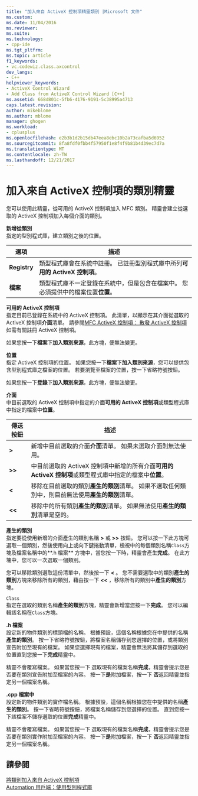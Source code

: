 ```yaml
---
title: "加入來自 ActiveX 控制項精靈類別 |Microsoft 文件"
ms.custom: 
ms.date: 11/04/2016
ms.reviewer: 
ms.suite: 
ms.technology:
- cpp-ide
ms.tgt_pltfrm: 
ms.topic: article
f1_keywords:
- vc.codewiz.class.axcontrol
dev_langs:
- C++
helpviewer_keywords:
- ActiveX Control Wizard
- Add Class from ActiveX Control Wizard [C++]
ms.assetid: 668d801c-5fb6-4176-9191-5c38995a4713
caps.latest.revision: 
author: mikeblome
ms.author: mblome
manager: ghogen
ms.workload:
- cplusplus
ms.openlocfilehash: e2b3b1d2b15db47eea8ebc10b2a73cafba5d6952
ms.sourcegitcommit: 8fa8fdf0fbb4f57950f1e8f4f9b81b4d39ec7d7a
ms.translationtype: MT
ms.contentlocale: zh-TW
ms.lasthandoff: 12/21/2017
---
```

# <a name="add-class-from-activex-control-wizard"></a>加入來自 ActiveX 控制項的類別精靈
您可以使用此精靈，從可用的 ActiveX 控制項加入 MFC 類別。 精靈會建立從選取的 ActiveX 控制項加入每個介面的類別。  
  
 **新增從類別**  
 指定的型別程式庫，建立類別之後的位置。  
  
|選項|描述|  
|------------|-----------------|  
|**Registry**|類型程式庫會在系統中註冊。 已註冊型別程式庫中所列**可用的 ActiveX 控制項**。|  
|**檔案**|類型程式庫不一定登錄在系統中，但是包含在檔案中。 您必須提供中的檔案位置**位置**。|  
  
 **可用的 ActiveX 控制項**  
 指定目前已登錄在系統中的 ActiveX 控制項。 此清單，以顯示在其介面從選取的 ActiveX 控制項**介面**清單。 請參閱[MFC ActiveX 控制項： 散發 ActiveX 控制項](../mfc/mfc-activex-controls-distributing-activex-controls.md)如需有關註冊 ActiveX 控制項。  
  
 如果您按一下**檔案**下**加入類別來源**，此方塊，便無法變更。  
  
 **位置**  
 指定 ActiveX 控制項的位置。 如果您按一下**檔案**下**加入類別來源**，您可以提供包含型別程式庫之檔案的位置。 若要瀏覽至檔案的位置，按一下省略符號按鈕。  
  
 如果您按一下**登錄**下**加入類別來源**，此方塊，便無法變更。  
  
 **介面**  
 中目前選取的 ActiveX 控制項中指定的介面**可用的 ActiveX 控制項**或類型程式庫中指定的檔案中**位置**。  
  
|傳送按鈕|描述|  
|---------------------|-----------------|  
|**>**|新增中目前選取的介面**介面**清單。 如果未選取介面則無法使用。|  
|**>>**|中目前選取的 ActiveX 控制項中新增的所有介面**可用的 ActiveX 控制項**或類型程式庫中指定的檔案中**位置**。|  
|**<**|移除在目前選取的類別**產生的類別**清單。 如果不選取任何類別中，則目前無法使用**產生的類別**清單。|  
|**<\<**|移除中的所有類別**產生的類別**清單。 如果無法使用**產生的類別**清單是空的。|  
  
 **產生的類別**  
 指定要從使用新增的介面產生的類別名稱 **>** 或 **>>**   按鈕。 您可以按一下此方塊可選取一個類別，然後使用向上或向下鍵捲動清單，檢視中的每個類別名稱`Class`方塊及檔案名稱中的**.h 檔案** 方塊中，當您按一下時，精靈會產生**完成**。 在此方塊中，您可以一次選取一個類別。  
  
 您可以移除類別選取這份清單中，然後按一下 **<** 。 您不需要選取中的類別**產生的類別**方塊來移除所有的類別，藉由按一下 **<<** ，移除所有的類別中**產生的類別**方塊。  
  
 `Class`  
 指定在選取的類別名稱**產生的類別**方塊，精靈會新增當您按一下**完成**。 您可以編輯該名稱在`Class`方塊。  
  
 **.h 檔案**  
 設定新的物件類別的標頭檔的名稱。 根據預設，這個名稱根據您在中提供的名稱**產生的類別**。 按一下省略符號按鈕，將檔案名稱儲存到您選擇的位置，或將類別宣告附加至現有的檔案。 如果您選擇現有的檔案，精靈會無法將其儲存到選取的位置直到您按一下**完成**精靈中。  
  
 精靈不會覆寫檔案。 如果當您按一下 選取現有的檔案名稱**完成**，精靈會提示您是否要在類別宣告附加至檔案的內容。 按一下**是**附加檔案，按一下 **否**返回精靈並指定另一個檔案名稱。  
  
 **.cpp 檔案中**  
 設定新的物件類別的實作檔名稱。 根據預設，這個名稱根據您在中提供的名稱**產生的類別**。 按一下省略符號按鈕，將檔案名稱儲存到您選擇的位置。 直到您按一下該檔案不儲存選取的位置**完成**精靈中。  
  
 精靈不會覆寫檔案。 如果當您按一下 選取現有的檔案名稱**完成**，精靈會提示您是否要在類別實作附加至檔案的內容。 按一下**是**附加檔案，按一下 **否**返回精靈並指定另一個檔案名稱。  
  
## <a name="see-also"></a>請參閱  
 [將類別加入來自 ActiveX 控制項](../ide/adding-a-class-from-an-activex-control-visual-cpp.md)   
 [Automation 用戶端：使用型別程式庫](../mfc/automation-clients-using-type-libraries.md)